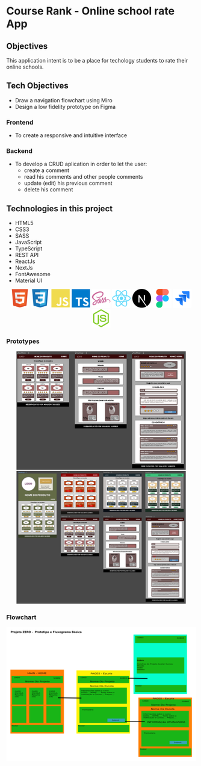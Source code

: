 # Course Rank - Online school rate App

## Objectives
  
This application intent is to be a place for techology students to rate their online schools.
  
## Tech Objectives
- Draw a navigation flowchart using Miro
- Design a low fidelity prototype on Figma
  
### Frontend
- To create a responsive and intuitive interface

### Backend
- To develop a CRUD aplication in order to let the user:
  - create a comment
  - read his comments and other people comments
  - update (edit) his previous comment
  - delete his comment  

## Technologies in this project
- HTML5
- CSS3
- SASS
- JavaScript
- TypeScript
- REST API
- ReactJs
- NextJs
- FontAwesome
- Material UI
  
<div align="center" style="display: inline-block;">
<img title="HTML5" width="50" src="https://raw.githubusercontent.com/devicons/devicon/master/icons/html5/html5-original.svg">
<img title="CSS#" width="50" src="https://raw.githubusercontent.com/devicons/devicon/master/icons/css3/css3-original.svg">
<img title="JavaScript" width="50" src="https://raw.githubusercontent.com/devicons/devicon/master/icons/javascript/javascript-plain.svg">
<img title="TypeScript" width="50" src="https://raw.githubusercontent.com/devicons/devicon/master/icons/typescript/typescript-plain.svg">  
<img title="SASS - SCSS" width="50" src="https://raw.githubusercontent.com/devicons/devicon/master/icons/sass/sass-original.svg">
<img title="React" width="50" src="https://raw.githubusercontent.com/devicons/devicon/master/icons/react/react-original.svg">
<img title="Next" width="50" src="https://raw.githubusercontent.com/devicons/devicon/master/icons/nextjs/nextjs-original.svg">
<img title="Figma" width="50" src="https://raw.githubusercontent.com/devicons/devicon/master/icons/figma/figma-original.svg">
<img title="Jira" width="50" src="https://raw.githubusercontent.com/devicons/devicon/master/icons/jira/jira-original.svg">
<img title="Jira" width="50" src="https://raw.githubusercontent.com/devicons/devicon/master/icons/nodejs/nodejs-original.svg">  
</div>

### Prototypes

<div align="center">
<img width="450px" heigth="350px" src="prototype1.jpeg">
<img heigth="350px" width="450px"  src="prototype2.jpeg">
</div>

### Flowchart

<div align="center">
<img width="580px" src="fluxogramaZero.png">
</div>

